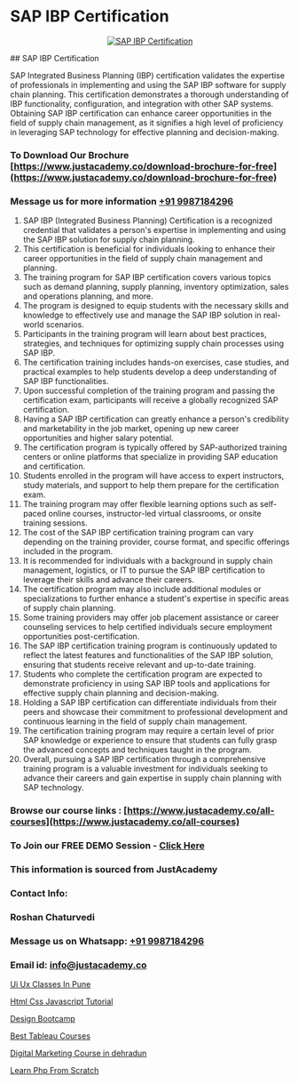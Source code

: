 # SAP IBP Certification

<p align="center">
  <a href="https://justacademy.co/course-detail/sap-abap-on-hana-training">
    <img src="https://justacademy.co/storage2/course_image/1708336814_course_image.png" alt="SAP IBP Certification">
  </a>
</p>
## SAP IBP Certification

SAP Integrated Business Planning (IBP) certification validates the expertise of professionals in implementing and using the SAP IBP software for supply chain planning. This certification demonstrates a thorough understanding of IBP functionality, configuration, and integration with other SAP systems. Obtaining SAP IBP certification can enhance career opportunities in the field of supply chain management, as it signifies a high level of proficiency in leveraging SAP technology for effective planning and decision-making.
### To Download Our Brochure [https://www.justacademy.co/download-brochure-for-free](https://www.justacademy.co/download-brochure-for-free)
### Message us for more information [+91 9987184296](https://api.whatsapp.com/send?phone=919987184296)
1) SAP IBP (Integrated Business Planning) Certification is a recognized credential that validates a person's expertise in implementing and using the SAP IBP solution for supply chain planning.
2) This certification is beneficial for individuals looking to enhance their career opportunities in the field of supply chain management and planning.
3) The training program for SAP IBP certification covers various topics such as demand planning, supply planning, inventory optimization, sales and operations planning, and more.
4) The program is designed to equip students with the necessary skills and knowledge to effectively use and manage the SAP IBP solution in real-world scenarios.
5) Participants in the training program will learn about best practices, strategies, and techniques for optimizing supply chain processes using SAP IBP.
6) The certification training includes hands-on exercises, case studies, and practical examples to help students develop a deep understanding of SAP IBP functionalities.
7) Upon successful completion of the training program and passing the certification exam, participants will receive a globally recognized SAP certification.
8) Having a SAP IBP certification can greatly enhance a person's credibility and marketability in the job market, opening up new career opportunities and higher salary potential.
9) The certification program is typically offered by SAP-authorized training centers or online platforms that specialize in providing SAP education and certification.
10) Students enrolled in the program will have access to expert instructors, study materials, and support to help them prepare for the certification exam.
11) The training program may offer flexible learning options such as self-paced online courses, instructor-led virtual classrooms, or onsite training sessions.
12) The cost of the SAP IBP certification training program can vary depending on the training provider, course format, and specific offerings included in the program.
13) It is recommended for individuals with a background in supply chain management, logistics, or IT to pursue the SAP IBP certification to leverage their skills and advance their careers.
14) The certification program may also include additional modules or specializations to further enhance a student's expertise in specific areas of supply chain planning.
15) Some training providers may offer job placement assistance or career counseling services to help certified individuals secure employment opportunities post-certification.
16) The SAP IBP certification training program is continuously updated to reflect the latest features and functionalities of the SAP IBP solution, ensuring that students receive relevant and up-to-date training.
17) Students who complete the certification program are expected to demonstrate proficiency in using SAP IBP tools and applications for effective supply chain planning and decision-making.
18) Holding a SAP IBP certification can differentiate individuals from their peers and showcase their commitment to professional development and continuous learning in the field of supply chain management.
19) The certification training program may require a certain level of prior SAP knowledge or experience to ensure that students can fully grasp the advanced concepts and techniques taught in the program.
20) Overall, pursuing a SAP IBP certification through a comprehensive training program is a valuable investment for individuals seeking to advance their careers and gain expertise in supply chain planning with SAP technology.

### Browse our course links : [https://www.justacademy.co/all-courses](https://www.justacademy.co/all-courses) 
### To Join our FREE DEMO Session - [Click Here](https://www.justacademy.co/register-for-course-demo)


### This information is sourced from JustAcademy
### Contact Info:
### Roshan Chaturvedi
### Message us on Whatsapp: [+91 9987184296](https://api.whatsapp.com/send?phone=919987184296)
### Email id: [info@justacademy.co](mailto:info@justacademy.co)
                
[Ui Ux Classes In Pune](https://www.linkedin.com/pulse/ui-ux-classes-pune-justacademy-houston-xujef?trackingId=HgWL%2FUgHYQvoTZFOGJkMwg%3D%3D&lipi=urn%3Ali%3Apage%3Ad_flagship3_company_admin%3BbdU8Kb1eTdmC8sV%2Feumusg%3D%3D)

[Html Css Javascript Tutorial](https://www.linkedin.com/pulse/html-css-javascript-tutorial-justacademy-delhi-zgs7c?trackingId=klrznF9%2BS2cFGF5VKoAzdA%3D%3D&lipi=urn%3Ali%3Apage%3Ad_flagship3_company_admin%3BwYu9zKHBRZajlu4pteaL6Q%3D%3D)

[Design Bootcamp](https://medium.com/@namusn/design-bootcamp-b590bbaa659c)

[Best Tableau Courses](https://medium.com/@mistersumit961/best-tableau-courses-442d35a84c92)

[Digital Marketing Course in dehradun](https://justacademyin.github.io/justacademy/digital-marketing-course-in-dehradun)

[Learn Php From Scratch](https://justacademyin.github.io/justacademy/learn-php-from-scratch)

